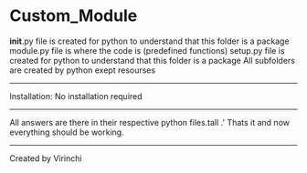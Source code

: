 # Custom_Module

__init__.py file is created for python to understand that this folder is a package
module.py file is where the code is (predefined functions)
setup.py file is created for python to understand that this folder is a package
All subfolders are created by python exept resourses

______________________________________________________________________________________________________________

Installation: No installation required

______________________________________________________________________________________________________________

All answers are there in their respective python files.tall .' Thats it and now everything should be working.











______________________________________________________________________________________________________________
Created by Virinchi
